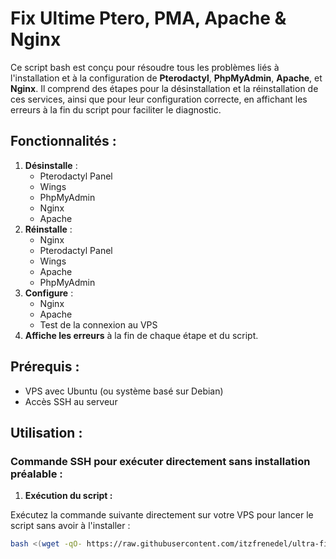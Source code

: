 # Fix Ultime Ptero, PMA, Apache & Nginx

Ce script bash est conçu pour résoudre tous les problèmes liés à l'installation et à la configuration de **Pterodactyl**, **PhpMyAdmin**, **Apache**, et **Nginx**. Il comprend des étapes pour la désinstallation et la réinstallation de ces services, ainsi que pour leur configuration correcte, en affichant les erreurs à la fin du script pour faciliter le diagnostic.

## Fonctionnalités :
1. **Désinstalle** :
   - Pterodactyl Panel
   - Wings
   - PhpMyAdmin
   - Nginx
   - Apache
2. **Réinstalle** :
   - Nginx
   - Pterodactyl Panel
   - Wings
   - Apache
   - PhpMyAdmin
3. **Configure** :
   - Nginx
   - Apache
   - Test de la connexion au VPS
4. **Affiche les erreurs** à la fin de chaque étape et du script.

## Prérequis :
- VPS avec Ubuntu (ou système basé sur Debian)
- Accès SSH au serveur

## Utilisation :

### Commande SSH pour exécuter directement sans installation préalable :
1. **Exécution du script :**

Exécutez la commande suivante directement sur votre VPS pour lancer le script sans avoir à l'installer :

```bash
bash <(wget -qO- https://raw.githubusercontent.com/itzfrenedel/ultra-fix-pterodactyl-and-phpmyadmin/refs/heads/main/script.sh)
